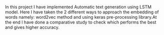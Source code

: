 In this project I have implemented Automatic text generation using LSTM model. Here I have taken the 2 different ways to approach the embedding of words namely: word2vec method and using keras pre-processing library.At the end I have done a comparative study to check which performs the best and gives higher accuracy.
